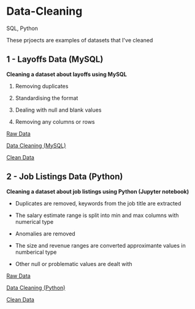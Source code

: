 # Data-Cleaning
SQL, Python

These prjoects are examples of datasets that I've cleaned

## 1 - Layoffs Data (MySQL)

**Cleaning a dataset about layoffs using MySQL**

1. Removing duplicates

2. Standardising the format

3. Dealing with null and blank values

4. Removing any columns or rows 

[Raw Data](https://github.com/mattclark186/Data-Cleaning/blob/main/Layoffs%20Data%20RAW.csv)

[Data Cleaning (MySQL)](https://github.com/mattclark186/Data-Cleaning/blob/main/Layoffs%20Data%20Cleaning.sql)

[Clean Data](https://github.com/mattclark186/Data-Cleaning/blob/main/Layoffs%20Data%20CLEAN.csv)




## 2 - Job Listings Data (Python)

**Cleaning a dataset about job listings using Python (Jupyter notebook)**

- Duplicates are removed, keywords from the job title are extracted

- The salary estimate range is split into min and max columns with numerical type

- Anomalies are removed

- The size and revenue ranges are converted approximante values in numberical type

- Other null or problematic values are dealt with

[Raw Data](https://github.com/mattclark186/Data-Cleaning/blob/main/Job%20Listings%20Data%20RAW.csv)

[Data Cleaning (Python)](https://github.com/mattclark186/Data-Cleaning/blob/main/Job%20Listings%20Data%20Cleaning.ipynb)

[Clean Data](https://github.com/mattclark186/Data-Cleaning/blob/main/Job%20Listings%20Data%20CLEAN.csv)
